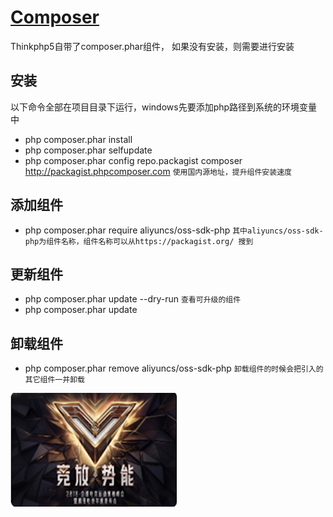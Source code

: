 # [Composer](http://www.phpcomposer.com/)
   
   Thinkphp5自带了composer.phar组件， 如果没有安装，则需要进行安装

## 安装

  以下命令全部在项目目录下运行，windows先要添加php路径到系统的环境变量中

- php composer.phar install
- php composer.phar selfupdate
- php composer.phar config repo.packagist composer http://packagist.phpcomposer.com `使用国内源地址，提升组件安装速度`

## 添加组件
* php composer.phar require aliyuncs/oss-sdk-php `其中aliyuncs/oss-sdk-php为组件名称，组件名称可以从https://packagist.org/ 搜到`

## 更新组件
* php composer.phar update --dry-run  `查看可升级的组件`
* php composer.phar update

## 卸载组件
* php composer.phar remove aliyuncs/oss-sdk-php `卸载组件的时候会把引入的其它组件一并卸载`

![](/imges/25f0a2bedb70de7f29f8dafe18955c33.png?raw=true)
